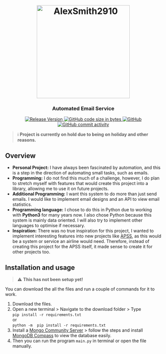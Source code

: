 <h1 align="center">
	<img
		width="300"
		alt="AlexSmith2910"
		src="https://avatars.githubusercontent.com/u/40245164?s=400&u=11bf153e3271d4434e3eed5d22623541eaee6ac0&v=4">
</h1>

<h3 align="center">
	Automated Email Service
</h3>

[//]: # (<p align="center">)
[//]: # (	<strong>)
[//]: # (		<a href="">Website</a>)
[//]: # (		•)
[//]: # (		<a href="">Docs</a>)
[//]: # (		•)
[//]: # (		<a href="">Demo</a>)
[//]: # (	</strong>)
[//]: # (</p>)


<p align="center">
	<a href="https://github.com/alexsmith2910/AutomatedEmailService/releases"><img
        alt="Release Version"
        src="https://img.shields.io/github/v/release/alexsmith2910/AutomatedEmailService?color=red&label=Version&style=flat-square">
    </a>
    <a href="https://github.com/alexsmith2910/AutomatedEmailService"><img
        alt="GitHub code size in bytes"
        src="https://img.shields.io/github/languages/code-size/alexsmith2910/AutomatedEmailService?color=yellow&label=Size&style=flat-square">
    </a>
	<a href="https://github.com/alexsmith2910/AutomatedEmailService"><img
        alt="GitHub"
        src="https://img.shields.io/github/license/alexsmith2910/AutomatedEmailService?&style=flat-square">
    </a>
    <a href="https://github.com/alexsmith2910/AutomatedEmailService/graphs/commit-activity"><img
        alt="GitHub commit activity"
        src="https://img.shields.io/github/commit-activity/m/alexsmith2910/AutomatedEmailService?color=blue&style=flat-square">
    </a>
</p>

> :information_source: **Project is currently on hold due to being on holiday and other reasons.**

## Overview

- **Personal Project:** I have always been fascinated by automation, and this is a step in the direction of automating small tasks, such as emails.
- **Programming:** I do not find this much of a challenge, however, I do plan to stretch myself with features that would create this project into a library, allowing me to use it on future projects.
- **Additional Programming:** I want this system to do more than just send emails. I would like to implement email designs and an API to view email statistics.
- **Programming language:** I chose to do this in Python due to working with **Python3** for many years now. I also chose Python because this system is mainly data oriented. I will also try to implement other languages to optimise if necessary.
- **Inspiration:** There was no true inspiration for this project, I wanted to implement interesting features into new projects like [APSS](https://github.com/alexsmith2910/AirlinePassengerServiceSystem/), as this would be a system or service an airline would need. Therefore, instead of creating this project for the APSS itself, it made sense to create it for other projects too. 

## Installation and usage

> :warning: **This has not been setup yet!**

You can download the all the files and run a couple of commands for it to work.

1. Download the files.
2. Open a new terminal > Navigate to the download folder > Type <br>
    `pip install -r requirements.txt`<br>
    or <br>
    `python -m  pip install -r requirements.txt`
3. Install a [Mongo Community Server](https://www.mongodb.com/try/download/community) >
   follow the steps and install [MongoDB Compass](https://www.mongodb.com/try/download/compass)
   to view the database easily.
4. Then you can run the program `main.py` in terminal or open the file manually.
